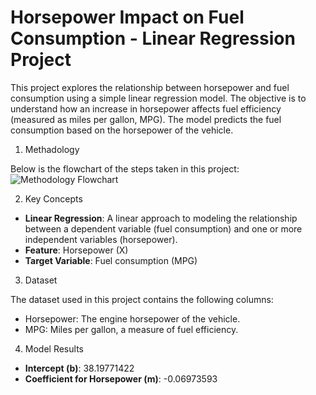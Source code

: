 # Horsepower Impact on Fuel Consumption - Linear Regression Project

This project explores the relationship between horsepower and fuel consumption using a simple linear regression model. The objective is to understand how an increase in horsepower affects fuel efficiency (measured as miles per gallon, MPG). The model predicts the fuel consumption based on the horsepower of the vehicle.

1. Methadology
   
 Below is the flowchart of the steps taken in this project:
![Methodology Flowchart]("flowcahrt.png")

2. Key Concepts

- **Linear Regression**: A linear approach to modeling the relationship between a dependent variable (fuel consumption) and one or more independent variables (horsepower).
- **Feature**: Horsepower (X)
- **Target Variable**: Fuel consumption (MPG)

3. Dataset

The dataset used in this project contains the following columns:

- Horsepower: The engine horsepower of the vehicle.
- MPG: Miles per gallon, a measure of fuel efficiency.

4. Model Results

- **Intercept (b)**: 38.19771422
- **Coefficient for Horsepower (m)**: -0.06973593

   

